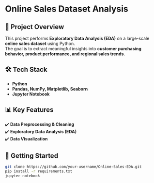 # Online Sales Dataset Analysis  

## 📌 Project Overview  
This project performs **Exploratory Data Analysis (EDA)** on a large-scale **online sales dataset** using Python.  
The goal is to extract meaningful insights into **customer purchasing behavior, product performance, and regional sales trends**.

## 🛠️ Tech Stack  
- **Python**  
- **Pandas, NumPy, Matplotlib, Seaborn**  
- **Jupyter Notebook**  

## 📊 Key Features  
✔️ **Data Preprocessing & Cleaning**  
✔️ **Exploratory Data Analysis (EDA)**  
✔️ **Data Visualization**  

## 🚀 Getting Started  
```bash
git clone https://github.com/your-username/Online-Sales-EDA.git
pip install -r requirements.txt
jupyter notebook
```  
